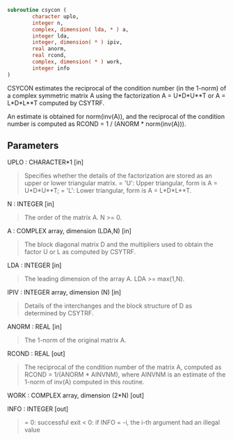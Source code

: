 ```fortran
subroutine csycon (
        character uplo,
        integer n,
        complex, dimension( lda, * ) a,
        integer lda,
        integer, dimension( * ) ipiv,
        real anorm,
        real rcond,
        complex, dimension( * ) work,
        integer info
)
```

CSYCON estimates the reciprocal of the condition number (in the
1-norm) of a complex symmetric matrix A using the factorization
A = U\*D\*U\*\*T or A = L\*D\*L\*\*T computed by CSYTRF.

An estimate is obtained for norm(inv(A)), and the reciprocal of the
condition number is computed as RCOND = 1 / (ANORM \* norm(inv(A))).

## Parameters
UPLO : CHARACTER\*1 [in]
> Specifies whether the details of the factorization are stored
> as an upper or lower triangular matrix.
> = 'U':  Upper triangular, form is A = U\*D\*U\*\*T;
> = 'L':  Lower triangular, form is A = L\*D\*L\*\*T.

N : INTEGER [in]
> The order of the matrix A.  N >= 0.

A : COMPLEX array, dimension (LDA,N) [in]
> The block diagonal matrix D and the multipliers used to
> obtain the factor U or L as computed by CSYTRF.

LDA : INTEGER [in]
> The leading dimension of the array A.  LDA >= max(1,N).

IPIV : INTEGER array, dimension (N) [in]
> Details of the interchanges and the block structure of D
> as determined by CSYTRF.

ANORM : REAL [in]
> The 1-norm of the original matrix A.

RCOND : REAL [out]
> The reciprocal of the condition number of the matrix A,
> computed as RCOND = 1/(ANORM \* AINVNM), where AINVNM is an
> estimate of the 1-norm of inv(A) computed in this routine.

WORK : COMPLEX array, dimension (2\*N) [out]

INFO : INTEGER [out]
> = 0:  successful exit
> < 0:  if INFO = -i, the i-th argument had an illegal value
